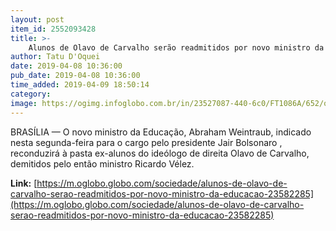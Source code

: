 ```yaml
---
layout: post
item_id: 2552093428
title: >-
    Alunos de Olavo de Carvalho serão readmitidos por novo ministro da Educação
author: Tatu D'Oquei
date: 2019-04-08 10:36:00
pub_date: 2019-04-08 10:36:00
time_added: 2019-04-09 18:50:14
category: 
image: https://ogimg.infoglobo.com.br/in/23527087-440-6c0/FT1086A/652/olavo-carvalho.jpg
---
```


BRASÍLIA — O novo ministro da Educação, Abraham Weintraub, indicado nesta segunda-feira para o cargo pelo presidente Jair Bolsonaro , reconduzirá à pasta ex-alunos do ideólogo de direita Olavo de Carvalho, demitidos pelo então ministro Ricardo Vélez.

**Link:** [https://m.oglobo.globo.com/sociedade/alunos-de-olavo-de-carvalho-serao-readmitidos-por-novo-ministro-da-educacao-23582285](https://m.oglobo.globo.com/sociedade/alunos-de-olavo-de-carvalho-serao-readmitidos-por-novo-ministro-da-educacao-23582285)

